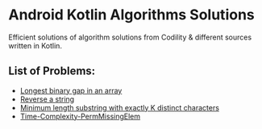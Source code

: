 # Android Kotlin Algorithms Solutions
Efficient solutions of algorithm solutions from Codility & different sources written in Kotlin.

## List of Problems:

- [Longest binary gap in an array](https://github.com/umair13adil/KotlinAlgorithms/blob/master/app/src/main/java/com/umairadil/androidalgorithms/algos/BinaryGap.kt)
- [Reverse a string](https://github.com/umair13adil/KotlinAlgorithms/blob/master/app/src/main/java/com/umairadil/androidalgorithms/algos/ReverseString.kt)
- [Minimum length substring with exactly K distinct characters](https://github.com/umair13adil/KotlinAlgorithms/blob/master/app/src/main/java/com/umairadil/androidalgorithms/algos/MinLengthSubStringKDistinct.kt)
- [Time-Complexity-PermMissingElem](https://github.com/umair13adil/KotlinAlgorithms/blob/master/app/src/main/java/com/umairadil/androidalgorithms/algos/MissingElement.kt)

